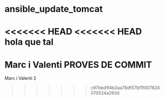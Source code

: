 # ansible_update_tomcat
<<<<<<< HEAD
<<<<<<< HEAD
hola que tal
=======
Marc i Valenti
PROVES DE COMMIT
=======
Marc i Valenti 2
>>>>>>> c97bbd1f4b2aa78df57bf1f007824070524a293d
